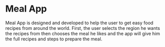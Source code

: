 # Meal App

Meal App is designed and developed to help the user to get easy food recipes from around the world. First, the user selects the region he wants the recipes from then chooses the meal he likes and the app will give him the full recipes and steps to prepare the meal.
